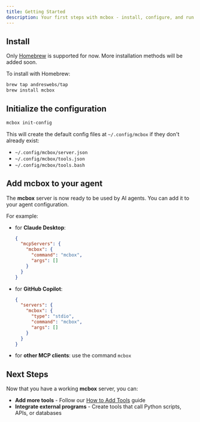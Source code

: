 ```yaml
---
title: Getting Started
description: Your first steps with mcbox - install, configure, and run your own MCP server in minutes.
---
```


## Install

Only [Homebrew](https://brew.sh) is supported for now. More installation methods will be added soon.

To install with Homebrew:

```sh
brew tap andreswebs/tap
brew install mcbox
```

## Initialize the configuration

```bash
mcbox init-config
```

This will create the default config files at `~/.config/mcbox` if they don't already exist:

- `~/.config/mcbox/server.json`
- `~/.config/mcbox/tools.json`
- `~/.config/mcbox/tools.bash`

## Add mcbox to your agent

The **mcbox** server is now ready to be used by AI agents. You can add it to your agent configuration.

For example:

- for **Claude Desktop**:

  ```json
  {
    "mcpServers": {
      "mcbox": {
        "command": "mcbox",
        "args": []
      }
    }
  }
  ```

- for **GitHub Copilot**:

  ```json
  {
    "servers": {
      "mcbox": {
        "type": "stdio",
        "command": "mcbox",
        "args": []
      }
    }
  }
  ```

- for **other MCP clients**: use the command `mcbox`

## Next Steps

Now that you have a working **mcbox** server, you can:

- **Add more tools** - Follow our [How to Add Tools](/mcbox/guides/adding-tools) guide
- **Integrate external programs** - Create tools that call Python scripts, APIs, or databases
